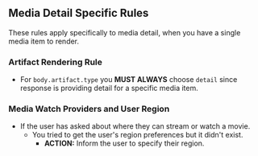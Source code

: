 ## Media Detail Specific Rules

These rules apply specifically to media detail, when you have a single media item to render.

### Artifact Rendering Rule
  - For `body.artifact.type` you **MUST ALWAYS** choose `detail` since response is providing detail for a specific media item.

### Media Watch Providers and User Region
- If the user has asked about where they can stream or watch a movie.
  - You tried to get the user's region preferences but it didn't exist.
    - **ACTION:** Inform the user to specify their region.

